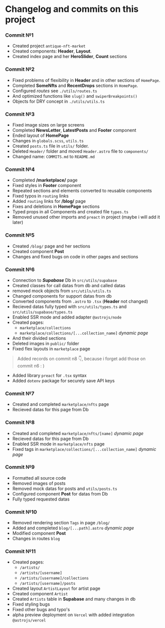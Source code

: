 # Changelog and commits on this project

### Commit №1

- Created project `antique-nft-market`
- Created components: **Header**, **Layout**.
- Created index page and her **HeroSlider**, **Count** sections

### Commit №2

- Fixed problems of flexibility in **Header** and in other sections of `HomePage`.
- Completed **SomeNfts** and **RecentDrops** sections in `HomePage`.
- Configured _routes_ see `./utils/routes.ts`
- And optimized functions like `slug()` and `swiperBreakpoints()`
- Objects for DRY concept in `./utils/utils.ts`

### Commit №3

- Fixed image sizes on large screens
- Completed **NewsLetter**, **LatestPosts** and **Footer** component
- Ended layout of **HomePage**
- Changes in `globals.scss`, `utils.ts`
- Created `posts.ts` file in `utils/` folder.
- Deleted `Header/` folder and moved `Header.astro` file to `components/`
- Changed name: `COMMITS.md` to `README.md`

### Commit №4

- Completed **/marketplace/** page
- Fixed styles in **Footer** component
- Repeated sections and elements converted to reusable components
- Fixed typos in `routing` links
- Added `routing` links for **/blog/** page
- Fixes and deletions in **HomePage** sections
- Typed props in all Components and created file `types.ts`
- Removed unused other imports and `preact` in project (maybe i will add it later)

### Commit №5

- Created `/blog/` page and her sections
- Created component **Post**
- Changes and fixed bugs on code in other pages and  sections

### Commit №6

- Connection to _**Supabase**_ Db in `src/utils/supabase`
- Created classes for call datas from db and called datas
- removed mock objects from `src/utils/utils.ts`
- Changed components for support datas from db
- Converted components from `.astro` to `.tsx` (**Header** not changed)
- Recieved datas fully typed with `src/utils/types.ts` and `src/utils/supabase/types.ts`
- Enabled SSR mode and added adapter `@astrojs/node`
- Created pages:
  - `marketplace/collections`
  - `marketplace/collections/[...collection_name]` _dynamic page_
- And their divided sections
- Deleted images in `public/` folder
- Fixed flex layouts in `marketplace` page

 > Added records on commit n8 👇, because i forget add those on commit n6 : )

- Added library `preact` for `.tsx` syntax
- Added `dotenv` package for securely save API keys

### Commit №7

- Created and completed `marketplace/nfts` page
- Recieved datas for this page from Db

### Commit №8

- Created and completed `marketplace/nfts/[name]` _dynamic page_
- Recieved datas for this page from Db
- Enabled SSR mode in `marketplace/nfts` page
- Fixed tags in `marketplace/collections/[...collection_name]` _dynamic page_

### Commit №9

- Formatted all source code
- Removed images of posts
- Removed mock datas for posts and `utils/posts.ts`
- Configured component **Post** for datas from Db
- Fully typed requested datas

### Commit №10

- Removed rendering section `Tags` in page `/blog/`
- Added and completed `blog/[...path].astro` _dynamic page_
- Modified component **Post**
- Changes in routes `blog`

### Commit №11

- Created pages:
  - `/artists/`
  - `/artists/[username]`
  - `/artists/[username]/collections`
  - `/artists/[username]/posts`
- Created layout `ArtistLayout` for artist page
- Created component `Artist`
- Created `Artists` table in **Supabase** and many changes in db 
- Fixed styling bugs
- Fixed other bugs and typo's
- alpha preview deployment on `Vercel` with added integration `@astrojs/vercel`
